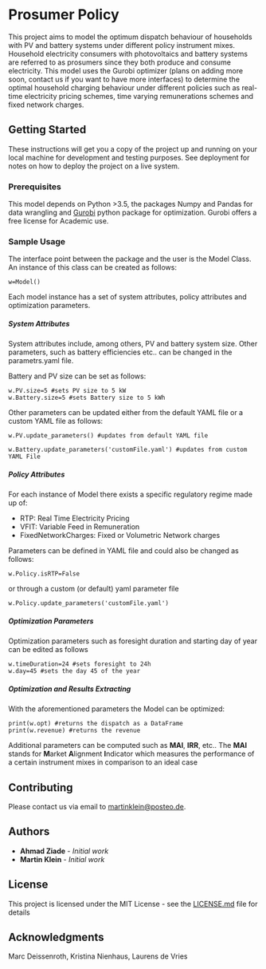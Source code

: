 # Prosumer Policy

This project aims to model the optimum dispatch behaviour of households with PV and battery systems under different policy instrument mixes. Household electricity consumers with photovoltaics and battery systems are referred to as prosumers since they both produce and consume electricity. This model uses the Gurobi optimizer (plans on adding more soon, contact us if you want to have more interfaces) to determine the optimal household charging behaviour under different policies such as real-time electricity pricing schemes, time varying remunerations schemes and fixed network charges.


## Getting Started

These instructions will get you a copy of the project up and running on your local machine for development and testing purposes. See deployment for notes on how to deploy the project on a live system.

### Prerequisites

This model depends on Python >3.5, the packages Numpy and Pandas for data wrangling and [Gurobi](https://www.gurobi.com/documentation/8.0/quickstart_windows/py_python_interface) python package for optimization. Gurobi offers a free license for Academic use.  


### Sample Usage

The interface point between the package and the user is the Model Class. An instance of this class can be created as follows:

```
w=Model()
```
Each model instance has a set of system attributes, policy attributes and optimization parameters.
##### System Attributes
System attributes include, among others, PV and battery system size. Other parameters, such as battery efficiencies etc.. can be changed in the parametrs.yaml file. 

Battery and PV size can be set as follows:

```
w.PV.size=5 #sets PV size to 5 kW
w.Battery.size=5 #sets Battery size to 5 kWh
```
Other parameters can be updated either from the default YAML file or a custom YAML file as follows:

```
w.PV.update_parameters() #updates from default YAML file

w.Battery.update_parameters('customFile.yaml') #updates from custom YAML File
```
##### Policy Attributes  
For each instance of Model there exists a specific regulatory regime made up of:
* RTP: Real Time Electricity Pricing
* VFIT: Variable Feed in Remuneration
* FixedNetworkCharges: Fixed or Volumetric Network charges

Parameters can be defined in YAML file and could also be changed as follows:
```
w.Policy.isRTP=False
```
or through a custom (or default) yaml parameter file
```
w.Policy.update_parameters('customFile.yaml') 
``` 

##### Optimization Parameters
Optimization parameters such as foresight duration and starting day of year can be edited as follows

```
w.timeDuration=24 #sets foresight to 24h
w.day=45 #sets the day 45 of the year
 ```
 ##### Optimization and Results Extracting
With the aforementioned parameters the Model can be optimized:
```
print(w.opt) #returns the dispatch as a DataFrame 
print(w.revenue) #returns the revenue 
``` 
Additional parameters can be computed such as **MAI**, **IRR**, etc.. The **MAI** stands for **M**arket **A**lignment **I**ndicator which measures the performance of a certain instrument mixes in comparison to an ideal case  


 
## Contributing

Please contact us via email to martinklein@posteo.de.


## Authors

* **Ahmad Ziade** - *Initial work* 
* **Martin Klein** - *Initial work* 


## License

This project is licensed under the MIT License - see the [LICENSE.md](LICENSE.md) file for details

## Acknowledgments

Marc Deissenroth, Kristina Nienhaus, Laurens de Vries
